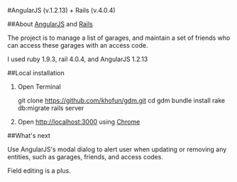 #AngularJS (v.1.2.13) + Rails (v.4.0.4)


##About
[AngularJS](http://http://angularjs.org/) and [Rails](http://rubyonrails.org/) 

The project is to manage a list of garages, and maintain a set of friends who can access these garages with an access code.

I used ruby 1.9.3, rail 4.0.4, and AngularJS 1.2.13

##Local installation
1) Open Terminal

	git clone https://github.com/khofun/gdm.git
	cd gdm
	bundle install
	rake db:migrate
	rails server
	
2) Open [http://localhost:3000](http://localhost:3000/) using [Chrome](https://www.google.com/chrome)

##What's next

Use AngularJS's modal dialog to alert user when updating or removing any entities, such as garages, friends, and access codes.

Field editing is a plus.